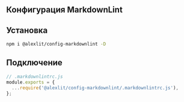 ## Конфигурация MarkdownLint

## Установка

```sh
npm i @alexlit/config-markdownlint -D
```

## Подключение

```js
// .markdownlintrc.js
module.exports = {
  ...require('@alexlit/config-markdownlint/.markdownlintrc.js'),
};
```
